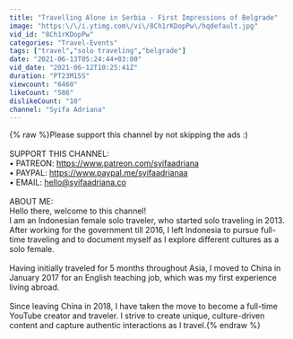 ```yaml
---
title: "Travelling Alone in Serbia - First Impressions of Belgrade"
image: "https:\/\/i.ytimg.com\/vi\/8Ch1rKDopPw\/hqdefault.jpg"
vid_id: "8Ch1rKDopPw"
categories: "Travel-Events"
tags: ["travel","solo traveling","belgrade"]
date: "2021-06-13T05:24:44+03:00"
vid_date: "2021-06-12T10:25:41Z"
duration: "PT23M15S"
viewcount: "6460"
likeCount: "586"
dislikeCount: "10"
channel: "Syifa Adriana"
---
```

{% raw %}Please support this channel by not skipping the ads :)<br /><br />SUPPORT THIS CHANNEL:<br />• PATREON:  <a rel="nofollow" target="blank" href="https://www.patreon.com/syifaadriana">https://www.patreon.com/syifaadriana</a><br />• PAYPAL:  <a rel="nofollow" target="blank" href="https://www.paypal.me/syifaadrianaa">https://www.paypal.me/syifaadrianaa</a><br />• EMAIL: hello@syifaadriana.co<br /><br />ABOUT ME:<br />Hello there, welcome to this channel!<br />I am an Indonesian female solo traveler, who started solo traveling in 2013. After working for the government till 2016, I left Indonesia to pursue full-time traveling and to document myself as I explore different cultures as a solo female. <br /><br />Having initially traveled for 5 months throughout Asia, I moved to China in January 2017 for an English teaching job, which was my first experience living abroad.<br /><br />Since leaving China in 2018, I have taken the move to become a full-time YouTube creator and traveler. I strive to create unique, culture-driven content and capture authentic interactions as I travel.{% endraw %}
